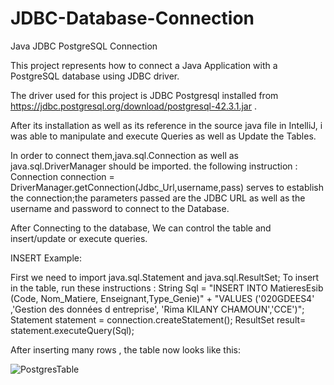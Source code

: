 # JDBC-Database-Connection
Java JDBC PostgreSQL Connection

This project represents how to connect a Java Application  with a PostgreSQL database using  JDBC driver.

The driver used for this project is JDBC Postgresql installed from https://jdbc.postgresql.org/download/postgresql-42.3.1.jar . 

After its installation as well as its reference in the source java file in IntelliJ, i was able to manipulate and execute Queries as well as Update the Tables.

In order to connect them,java.sql.Connection as well as  java.sql.DriverManager should be imported.
the following instruction : Connection connection = DriverManager.getConnection(Jdbc_Url,username,pass) serves to establish the connection;the parameters passed are the JDBC URL as well as the username and password to connect to the Database.

After Connecting to the database, We can control the table and insert/update or execute queries. 

INSERT Example: 

First we need to import java.sql.Statement and java.sql.ResultSet;
To insert in the table, run these instructions :
String Sql = "INSERT INTO MatieresEsib (Code, Nom_Matiere, Enseignant,Type_Genie)" + "VALUES ('020GDEES4' ,'Gestion des données d entreprise', 'Rima KILANY CHAMOUN','CCE')";
Statement statement = connection.createStatement();
ResultSet result= statement.executeQuery(Sql);

After inserting many rows , the table now looks like this: 

![PostgresTable](https://user-images.githubusercontent.com/65030802/151701130-96385616-3cf5-4ba0-aa67-f34302095b35.png)
